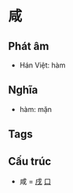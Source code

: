 # 咸

## Phát âm
* Hán Việt: hàm

## Nghĩa
* hàm: mặn

## Tags


## Cấu trúc
* 咸 = [戌](戌.md) [口](口.md)

<script>window.HANZI_FIELD='咸';</script>